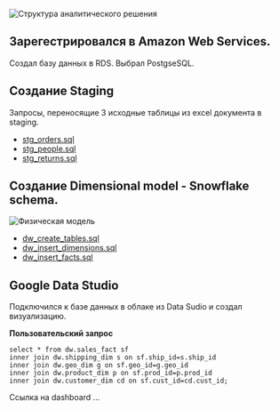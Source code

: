 ![Структура аналитического решения](https://user-images.githubusercontent.com/78604607/114277362-26ca5e80-9a2b-11eb-9934-0936b1a18d88.png)

## Зарегестрировался в Amazon Web Services.
Создал базу данных в RDS. Выбрал PostgseSQL.

## Создание Staging
Запросы, переносящие 3 исходные таблицы из excel документа в staging.

- [stg_orders.sql](https://github.com/denis-k2/DE-101/blob/main/Module2/stg_orders.sql)
- [stg_people.sql](https://github.com/denis-k2/DE-101/blob/main/Module2/stg_people.sql)
- [stg_returns.sql](https://github.com/denis-k2/DE-101/blob/main/Module2/stg_returns.sql)

## Создание Dimensional model - Snowflake schema.
![Физическая модель](https://user-images.githubusercontent.com/78604607/114273488-810ef380-9a1a-11eb-97b1-408db8628ce4.png)

- [dw_create_tables.sql](https://github.com/denis-k2/DE-101/blob/main/Module2/dw_create_tables.sql)
- [dw_insert_dimensions.sql](https://github.com/denis-k2/DE-101/blob/main/Module2/dw_insert_dimensions.sql)
- [dw_insert_facts.sql](https://github.com/denis-k2/DE-101/blob/main/Module2/dw_insert_facts.sql)

## Google Data Studio
Подключился к базе данных в облаке из Data Sudio и создал визуализацию.

**Пользовательский запрос**
```
select * from dw.sales_fact sf
inner join dw.shipping_dim s on sf.ship_id=s.ship_id
inner join dw.geo_dim g on sf.geo_id=g.geo_id
inner join dw.product_dim p on sf.prod_id=p.prod_id
inner join dw.customer_dim cd on sf.cust_id=cd.cust_id;
```

Ссылка на dashboard ...
